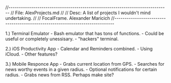 //------------------------------------------------------------------------------
// File: AlexProjects.md
//
// Desc: A list of projects I wouldn't mind undertaking.
//
// FocalFrame. Alexander Maricich
//------------------------------------------------------------------------------

1.)	Terminal Emulator
		 - Bash emulator that has tons of functions.
		 - Could be useful or completely unessisary.
		 - "hackers" terminal.

2.)	iOS Productivity App
	    	 - Calendar and Reminders combined.
		 - Using iCloud.
		 - Other features?

3.)	Mobile Responce App
	       	 - Grabs current location from GPS.
		 - Searches for news worthy events in a given radius.
		 - Optional notifications for certain radius.
		 - Grabs news from RSS. Perhaps make site?